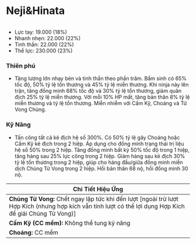 # Neji\&Hinata

<figure><img src="../../.gitbook/assets/Neji__Hinata_S.Atk_.gif" alt=""><figcaption></figcaption></figure>

* Lực tay: 19.000 (18%)
* Nhanh nhẹn: 22.000 (22%)
* Tinh thần: 22.000 (22%)
* Thể lực: 230.000 (23%)

### Thiên phú

* Tăng lượng lớn nhạy bén và tinh thần theo phần trăm. Bẩm sinh có 65% tốc độ, 50% tỷ lệ tổn thương và 45% tỷ lệ miễn thương. Khi ninja này lên trận, tăng đồng minh 68% tốc độ và 30% tỷ lệ tổn thương, giảm quân địch 25% tỷ lệ miễn thương. Với mỗi 10% HP mất, tăng bản thân 8% tỷ lệ miễn thương và tỷ lệ tổn thương. Miễn nhiễm với Cấm Kỹ, Choáng và Tử Vong Chủng.

### Kỹ Năng

* Tấn công tất cả kẻ địch hệ số 300%. Có 50% tỷ lệ gây Choáng hoặc Cấm Kỹ kẻ địch trong 2 hiệp. Áp dụng cho đồng minh trạng thái trị liệu hệ số 50% trong 2 hiệp. Tăng đồng minh bất kỳ 50% tốc độ trong 1 hiệp, tăng hàng sau 25% lực công trong 2 hiệp. Giảm hàng sau kẻ địch 30% tỷ lệ tổn thương trong 2 hiệp, giúp cho hàng đầu/giữa đồng minh miễn dịch Chủng Tử Vong trong 2 hiệp. Hồi bản thân 68 nộ, hồi đồng minh 30 nộ.

| Chi Tiết Hiệu Ứng                                                                                                                                          |
| ---------------------------------------------------------------------------------------------------------------------------------------------------------- |
| **Chủng Tử Vong:** Chết ngay lập tức khi đến lượt \[ngoài trừ lượt Hợp Kích (nhưng hợp kích vẫn tính lượt có thể lợi dụng Hợp Kích để giải Chủng Tử Vong)] |
| **Cấm Kỹ (CC mềm):** Không thể tung kỹ năng                                                                                                                |
| **Choáng:** CC mềm                                                                                                                                         |
